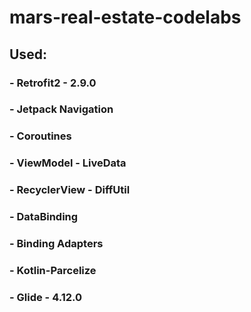 # mars-real-estate-codelabs

## Used: 

### - Retrofit2 - 2.9.0
### - Jetpack Navigation
### - Coroutines
### - ViewModel - LiveData
### - RecyclerView - DiffUtil
### - DataBinding
### - Binding Adapters
### - Kotlin-Parcelize
### - Glide - 4.12.0
